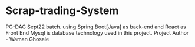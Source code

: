 # Scrap-trading-System
PG-DAC Sept22 batch. using Spring Boot[Java] as back-end and React as Front End
Mysql is database technology used in this project.
Project Author - Waman Ghosale
